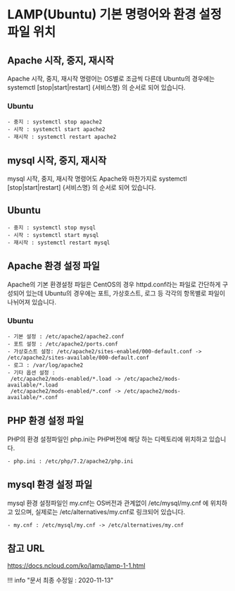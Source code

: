 # LAMP(Ubuntu) 기본 명령어와 환경 설정 파일 위치

## Apache 시작, 중지, 재시작
Apache 시작, 중지, 재시작 명령어는 OS별로 조금씩 다른데 Ubuntu의 경우에는 systemctl [stop|start|restart] {서비스명} 의 순서로 되어 있습니다.

### Ubuntu
	- 중지 : systemctl stop apache2
	- 시작 : systemctl start apache2
	- 재시작 : systemctl restart apache2


## mysql 시작, 중지, 재시작
mysql 시작, 중지, 재시작 명령어도 Apache와 마찬가지로 systemctl [stop|start|restart] {서비스명} 의 순서로 되어 있습니다.

## Ubuntu
	- 중지 : systemctl stop mysql
	- 시작 : systemctl start mysql
	- 재시작 : systemctl restart mysql
	

## Apache 환경 설정 파일 
Apache의 기본 환경설정 파일은 CentOS의 경우 httpd.conf라는 파일로 간단하게 구성되어 있는데 Ubuntu의 경우에는 포트, 가상호스트, 로그 등 각각의 항목별로 파일이 나뉘어져 있습니다.

### Ubuntu

	- 기본 설정 : /etc/apache2/apache2.conf
	- 포트 설정 : /etc/apache2/ports.conf
	- 가상호스트 설정: /etc/apache2/sites-enabled/000-default.conf -> /etc/apache2/sites-available/000-default.conf
	- 로그 : /var/log/apache2
	- 기타 옵션 설정 :
	 /etc/apache2/mods-enabled/*.load -> /etc/apache2/mods-available/*.load
	 /etc/apache2/mods-enabled/*.conf -> /etc/apache2/mods-available/*.conf


## PHP 환경 설정 파일
PHP의 환경 설정파일인 php.ini는  PHP버전에 해당 하는 디렉토리에 위치하고 있습니다.

	- php.ini : /etc/php/7.2/apache2/php.ini

## mysql 환경 설정 파일

mysql 환경  설정파일인 my.cnf는 OS버전과 관계없이 /etc/mysql/my.cnf 에 위치하고 있으며, 실제로는 /etc/alternatives/my.cnf로 링크되어 있습니다.

	- my.cnf : /etc/mysql/my.cnf -> /etc/alternatives/my.cnf

## 참고 URL
<a href="https://docs.ncloud.com/ko/lamp/lamp-1-1.html" target="_blank">https://docs.ncloud.com/ko/lamp/lamp-1-1.html</a>

!!! info "문서 최종 수정일 : 2020-11-13"